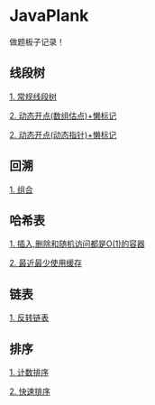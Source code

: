 # JavaPlank

做题板子记录！



## 线段树

<div>
    <p/>
    <a href="./SegmentTree/SegmentTree.java">1. 常规线段树</a>
    <p/>
    <a href="./SegmentTree/MyCalendar.java">2. 动态开点(数组估点)+懒标记</a>
    <p/>
    <a href="./SegmentTree/RangeModule.md">2. 动态开点(动态指针)+懒标记</a>
</div>


## 回溯

<div>
    <p/>
    <a href="./Backtracking/Combination.md">1. 组合</a>
</div>


## 哈希表

<div>
    <p/>
    <a href="./HashTable/RandomizedSet.md">1. 插入,删除和随机访问都是O(1)的容器</a>
    <p/>
    <a href="./HashTable/LRUCache.md">2. 最近最少使用缓存</a>
</div>

## 链表

<div>
    <p/>
    <a href="./LinkedList/ReverseLinkedList.md">1. 反转链表</a>
</div>



## 排序

<div>
    <p/>
    <a href="./Sort/CountingSort.md">1. 计数排序</a>
    <p/>
    <a href="./Sort/QuickSort.md">2. 快速排序</a>
</div>



